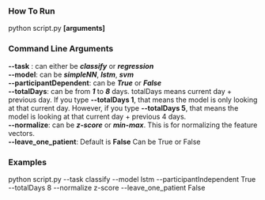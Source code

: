 ### How To Run ###
python script.py **[arguments]**

### Command Line Arguments ###
**--task** : can either be ***classify*** or ***regression***
<br />
**--model**: can be ***simpleNN***, ***lstm***, ***svm***
<br />
**--participantDependent**: can be ***True*** or ***False***
<br />
**--totalDays**: can be from ***1*** to ***8*** days. totalDays means current day + previous day. If you type **--totalDays 1**, that means the model is only looking at that current day. However, if you type **--totalDays 5**, that means the model is looking at that current day + previous 4 days.
<br />
**--normalize**: can be ***z-score*** or ***min-max***. This is for normalizing the feature vectors.
<br />
**--leave_one_patient**: Default is **False** Can be True or False


### Examples ###
python script.py --task classify --model lstm --participantIndependent True --totalDays 8 --normalize z-score --leave_one_patient False

